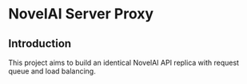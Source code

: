# NovelAI Server Proxy

## Introduction
This project aims to build an identical NovelAI API replica with request queue and load balancing.